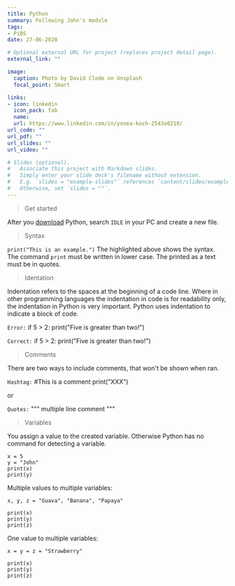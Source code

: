 ```yaml
---
title: Python
summary: Following John's module 
tags:
- PiBS
date: 27-06-2020

# Optional external URL for project (replaces project detail page).
external_link: ""

image:
  caption: Photo by David Clode on Unsplash
  focal_point: Smart

links:
- icon: linkedin
  icon_pack: fab
  name: 
  url: https://www.linkedin.com/in/yonea-koch-2543a0219/
url_code: ""
url_pdf: ""
url_slides: ""
url_video: ""

# Slides (optional).
#   Associate this project with Markdown slides.
#   Simply enter your slide deck's filename without extension.
#   E.g. `slides = "example-slides"` references `content/slides/example-slides.md`.
#   Otherwise, set `slides = ""`.
---
```


> Get started

After you [download](https://www.python.org/downloads/) Python, search `IDLE` in your PC and create a new file.
<br>

> Syntax

`print("This is an example.")`
The highlighted above shows the syntax. The command `print` must be written in lower case. The printed as a text must be in quotes.
<br>

> Identation

Indentation refers to the spaces at the beginning of a code line.
Where in other programming languages the indentation in code is for readability only, the indentation in Python is very important.
Python uses indentation to indicate a block of code.

`Error:`
if 5 > 2:
print("Five is greater than two!")

`Correct:`
if 5 > 2:
    print("Five is greater than two!")
<br>

> Comments

There are two ways to include comments, that won't be shown when ran.

`Hashtag:`
#This is a comment
print("XXX")

or

`Quotes:`
"""
multiple
line
comment
"""
<br>

> Variables

You assign a value to the created variable. Otherwise Python has no command for detecting a variable.

```
x = 5
y = "John"
print(x)
print(y)
```

Multiple values to multiple variables:
```
x, y, z = "Guava", "Banana", "Papaya"

print(x)
print(y)
print(z)
```
One value to multiple variables:
```
x = y = z = "Strawberry"

print(x)
print(y)
print(z)
```
